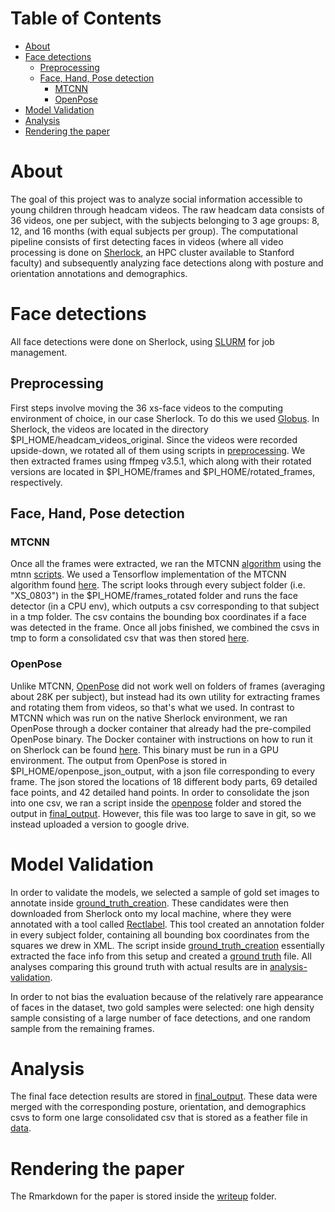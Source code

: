 Table of Contents
=================

   * [About](#about)
   * [Face detections](#face-detections)
      * [Preprocessing](#preprocessing)
      * [Face, Hand, Pose detection](#face-hand-pose-detection)
         * [MTCNN](#mtcnn)
         * [OpenPose](#openpose)
   * [Model Validation](#model-validation)
   * [Analysis](#analysis)
   * [Rendering the paper](#rendering-the-paper)


# About
The goal of this project was to analyze social information accessible to young children through headcam videos. The raw headcam data consists of 36 videos, one per subject, with the subjects belonging to 3 age groups: 8, 12, and 16 months (with equal subjects per group). The computational pipeline consists of first detecting faces in videos (where all video processing is done on [Sherlock](http://www.sherlock.stanford.edu), an HPC cluster available to Stanford faculty) and subsequently analyzing face detections along with posture and orientation annotations and demographics.

# Face detections
All face detections were done on Sherlock, using [SLURM](https://slurm.schedmd.com/) for job management. 

## Preprocessing
First steps involve moving the 36 xs-face videos to the computing environment of choice, in our case Sherlock. To do this we used [Globus](http://sherlock.stanford.edu/mediawiki/index.php/DTN). In Sherlock, the videos are located in the directory $PI_HOME/headcam_videos_original. Since the videos were recorded upside-down, we rotated all of them using scripts in [preprocessing](preprocessing). We then extracted frames using ffmpeg v3.5.1, which along with their rotated versions are located in $PI_HOME/frames and $PI_HOME/rotated_frames, respectively.

## Face, Hand, Pose detection

### MTCNN
Once all the frames were extracted, we ran the MTCNN [algorithm](https://github.com/kpzhang93/MTCNN_face_detection_alignment) using the mtnn [scripts](scripts/mtcnn). We used a Tensorflow implementation of the MTCNN algorithm found [here](https://github.com/davidsandberg/facenet). The script looks through every subject folder (i.e. "XS_0803") in the $PI_HOME/frames_rotated folder and runs the face detector (in a CPU env), which outputs a csv corresponding to that subject in a tmp folder. The csv contains the bounding box coordinates if a face was detected in the frame. Once all jobs finished, we combined the csvs in tmp to form a consolidated csv that was then stored [here](data/final_output).

### OpenPose
Unlike MTCNN, [OpenPose](https://github.com/CMU-Perceptual-Computing-Lab/openpose) did not work well on folders of frames (averaging about 28K per subject), but instead had its own utility for extracting frames and rotating them from videos, so that's what we used. In contrast to MTCNN which was run on the native Sherlock environment, we ran OpenPose through a docker container that already had the pre-compiled OpenPose binary. The Docker container with instructions on how to run it on Sherlock can be found [here](https://hub.docker.com/r/amsan7/openpose/). This binary must be run in a GPU environment. The output from OpenPose is stored in $PI_HOME/openpose_json_output, with a json file corresponding to every frame. The json stored the locations of 18 different body parts, 69 detailed face points, and 42 detailed hand points. In order to consolidate the json into one csv, we ran a script inside the [openpose](scripts/openpose) folder and stored the output in [final_output](data/final_output). However, this file was too large to save in git, so we instead uploaded a version to google drive. 

# Model Validation
In order to validate the models, we selected a sample of gold set images to annotate inside [ground_truth_creation](scripts/ground_truth_creation). These candidates were then downloaded from Sherlock onto my local machine, where they were annotated with a tool called [Rectlabel](https://rectlabel.com/). This tool created an annotation folder in every subject folder, containing all bounding box coordinates from the squares we drew in XML. The script inside [ground_truth_creation](scripts/ground_truth_creation) essentially extracted the face info from this setup and created a [ground truth](data/ground_truth/ground_truth3.csv) file. All analyses comparing this ground truth with actual results are in [analysis-validation](analysis-validation).

In order to not bias the evaluation because of the relatively rare appearance of faces in the dataset, two gold samples were selected: one high density sample consisting of a large number of face detections, and one random sample from the remaining frames. 

# Analysis
The final face detection results are stored in [final_output](data/final_output). These data were merged with the corresponding posture, orientation, and demographics csvs to form one large consolidated csv that is stored as a feather file in [data](data). 

# Rendering the paper
The Rmarkdown for the paper is stored inside the [writeup](writeup-cogsci) folder.
